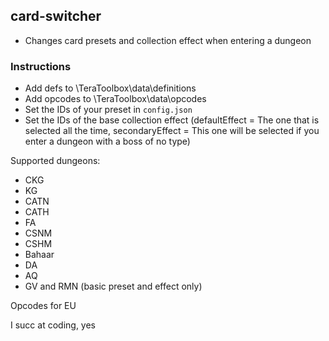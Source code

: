 ## card-switcher
* Changes card presets and collection effect when entering a dungeon
### Instructions
* Add defs to \TeraToolbox\data\definitions
* Add opcodes to \TeraToolbox\data\opcodes
* Set the IDs of your preset in `config.json`
* Set the IDs of the base collection effect (defaultEffect = The one that is selected all the time, secondaryEffect = This one will be selected if you enter a dungeon with a boss of no type)

Supported dungeons:
* CKG
* KG
* CATN
* CATH
* FA
* CSNM
* CSHM
* Bahaar
* DA
* AQ
* GV and RMN (basic preset and effect only)

Opcodes for EU

I succ at coding, yes
